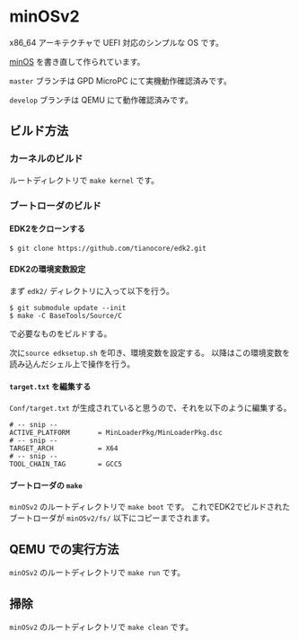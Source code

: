 # minOSv2

x86_64 アーキテクチャで UEFI 対応のシンプルな OS です。

[minOS](https://github.com/Totsugekitai/minOS) を書き直して作られています。

`master` ブランチは GPD MicroPC にて実機動作確認済みです。

`develop` ブランチは QEMU にて動作確認済みです。

## ビルド方法

### カーネルのビルド

ルートディレクトリで `make kernel` です。

### ブートローダのビルド

#### EDK2をクローンする

```
$ git clone https://github.com/tianocore/edk2.git
```

#### EDK2の環境変数設定

まず `edk2/` ディレクトリに入って以下を行う。

```
$ git submodule update --init
$ make -C BaseTools/Source/C
```

で必要なものをビルドする。

次に`source edksetup.sh` を叩き、環境変数を設定する。
以降はこの環境変数を読み込んだシェル上で操作を行う。

#### `target.txt` を編集する

`Conf/target.txt` が生成されていると思うので、それを以下のように編集する。

```
# -- snip --
ACTIVE_PLATFORM       = MinLoaderPkg/MinLoaderPkg.dsc
# -- snip --
TARGET_ARCH           = X64
# -- snip --
TOOL_CHAIN_TAG        = GCC5
```

#### ブートローダの `make`

`minOSv2` のルートディレクトリで `make boot` です。
これでEDK2でビルドされたブートローダが `minOSv2/fs/` 以下にコピーまでされます。

## QEMU での実行方法

`minOSv2` のルートディレクトリで `make run` です。

## 掃除

`minOSv2` のルートディレクトリで `make clean` です。
